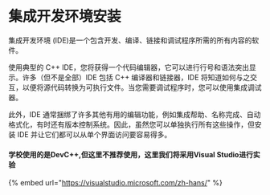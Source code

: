 # 集成开发环境安装

集成开发环境 (IDE)是一个包含开发、编译、链接和调试程序所需的所有内容的软件。

使用典型的 C++ IDE，您将获得一个代码编辑器，它可以进行行号和语法突出显示。许多（但不是全部）IDE 包括 C++ 编译器和链接器，IDE 将知道如何与之交互，以便将源代码转换为可执行文件。当您需要调试程序时，您可以使用集成调试器。

此外，IDE 通常捆绑了许多其他有用的编辑功能，例如集成帮助、名称完成、自动格式化，有时还有版本控制系统。因此，虽然您可以单独执行所有这些操作，但安装 IDE 并让它们都可以从单个界面访问要容易得多。

#### 学校使用的是DevC++,但这里不推荐使用，这里我们将采用Visual Studio进行实验

{% embed url="https://visualstudio.microsoft.com/zh-hans/" %}
